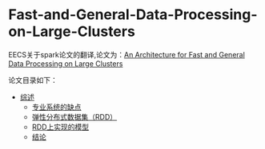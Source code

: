 # Fast-and-General-Data-Processing-on-Large-Clusters
EECS关于spark论文的翻译,论文为：[An Architecture for Fast and General Data Processing on Large Clusters](https://www.google.com.hk/url?sa=t&rct=j&q=&esrc=s&source=web&cd=1&cad=rja&uact=8&ved=0ahUKEwiK3ona7uvJAhXl2aYKHR_4AGAQFggaMAA&url=%68%74%74%70%3a%2f%2f%77%77%77%2e%65%65%63%73%2e%62%65%72%6b%65%6c%65%79%2e%65%64%75%2f%50%75%62%73%2f%54%65%63%68%52%70%74%73%2f%32%30%31%34%2f%45%45%43%53%2d%32%30%31%34%2d%31%32%2e%70%64%66&usg=AFQjCNHv-NLuhL_H1jA7wyPxl24FROakzw)

论文目录如下：

* [综述](introduction/readme.md)
  * [专业系统的缺点](introduction/problems-with-specialized-systems.md)
  * [弹性分布式数据集（RDD）](introduction/rdds.md)
  * [RDD上实现的模型](introduction/models-implemented-on-rdds.md)
  * [结论](introduction/summary-of-results.md)